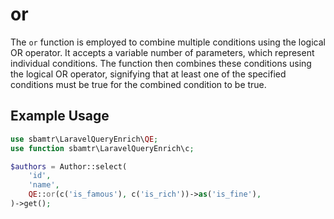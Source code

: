 # or

The `or` function is employed to combine multiple conditions using the logical OR operator. It accepts a variable
number of parameters, which represent individual conditions. The function then combines these conditions using the
logical OR operator, signifying that at least one of the specified conditions must be true for the combined condition to
be true.

## Example Usage

```php
use sbamtr\LaravelQueryEnrich\QE;
use function sbamtr\LaravelQueryEnrich\c;

$authors = Author::select(
    'id',
    'name',
    QE::or(c('is_famous'), c('is_rich'))->as('is_fine'),
)->get();
```